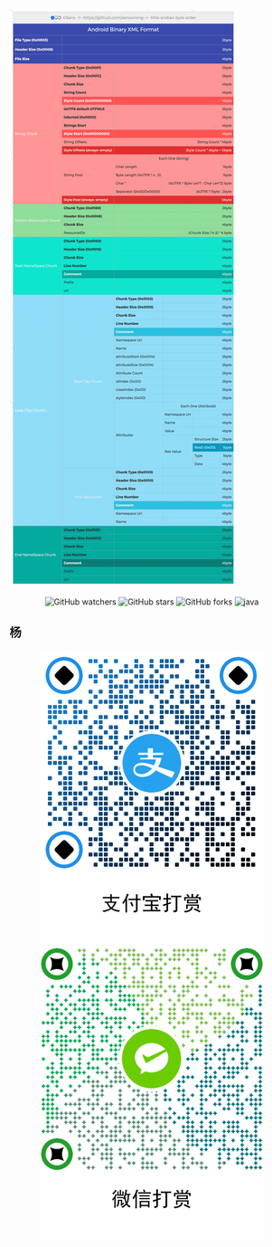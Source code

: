 ![image](https://raw.githubusercontent.com/senswrong/AndroidBinaryXml/main/AndroidBinaryXml.png)

<p align="center">
    <img alt="GitHub watchers" src="https://img.shields.io/github/watchers/senswrong/AndroidBinaryXml?style=flat-square">
    <img alt="GitHub stars" src="https://img.shields.io/github/stars/senswrong/AndroidBinaryXml.svg?style=flat-square">
    <img alt="GitHub forks" src="https://img.shields.io/github/forks/senswrong/AndroidBinaryXml?style=flat-square">
    <img alt="java" src="https://img.shields.io/badge/java-1.8-brightgreen.svg?style=flat-square">
</p>


## 杨
<p align="center">
    <img src="https://raw.githubusercontent.com/senswrong/AndroidBinaryXml/main/alipay.png">
    <img src="https://raw.githubusercontent.com/senswrong/AndroidBinaryXml/main/wechatpay.png">
</p>

